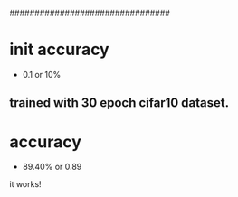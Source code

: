 
################################
# init accuracy
* 0.1 or 10%

## trained with 30 epoch cifar10 dataset.
# accuracy
*  89.40% or 0.89

it works!